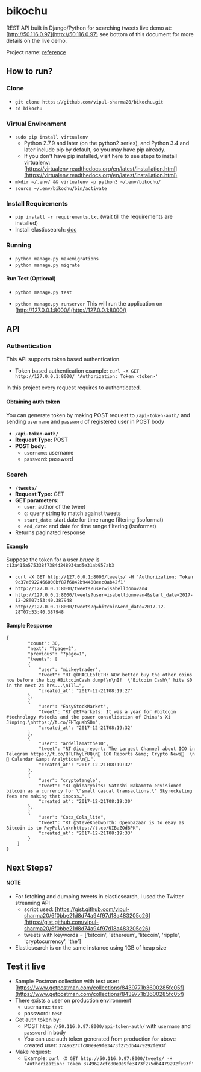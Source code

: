 bikochu
=======

REST API built in Django/Python for searching tweets
live demo at: [http://50.116.0.97](http://50.116.0.97)
see bottom of this document for more details on the live demo.

Project name: [reference](http://naruto.wikia.com/wiki/Bik%C5%8Dch%C5%AB_Search_Mission)

How to run?
-----------

### Clone ###
* `git clone https://github.com/vipul-sharma20/bikochu.git`
* `cd bikochu`

### Virtual Environment ###
* `sudo pip install virtualenv`
     * Python 2.7.9 and later (on the python2 series), and Python 3.4 and later include pip by default, so you may have pip already.
     * If you don't have pip installed, visit here to see steps to install virtualenv: [https://virtualenv.readthedocs.org/en/latest/installation.html](https://virtualenv.readthedocs.org/en/latest/installation.html)
* `mkdir ~/.env/ && virtualenv -p python3 ~/.env/bikochu/`
* `source ~/.env/bikochu/bin/activate`

### Install Requirements ###
* `pip install -r requirements.txt` (wait till the requirements are installed)
* Install elasticsearch: [doc](https://www.elastic.co/guide/en/elasticsearch/reference/current/_installation.html#_installation_example_with_tar)

### Running ###
* `python manage.py makemigrations`
* `python manage.py migrate`

#### Run Test (Optional) ####
* `python manage.py test`

* `python manage.py runserver` This will run the application on [http://127.0.0.1:8000/](http://127.0.0.1:8000/)

API
---

### Authentication ###
This API supports token based authentication.

* Token based authentication example: `curl -X GET http://127.0.0.1:8000/ 'Authorization: Token <token>'`

In this project every request requires to authenticated.

#### Obtaining auth token ####
You can generate token by making POST request to `/api-token-auth/` and sending
`username` and `password` of registered user in POST body

* **`/api-token-auth/`**
* **Request Type:** POST
* **POST body:**
    * `username`: username
    * `password`: password

### Search ###
* **`/tweets/`**
* **Request Type:** GET
* **GET parameters:**
    * `user`: author of the tweet
    * `q`: query string to match against tweets
    * `start_date`: start date for time range filtering (isoformat)
    * `end_date`: end date for time range filtering (isoformat)
* Returns paginated response

#### Example ####
Suppose the token for a user _bruce_ is `c13a415a575338f7384d248934ad5e31ab957ab3`

* `curl -X GET http://127.0.0.1:8000/tweets/ -H 'Authorization: Token 9c37e6922466000bf87f6842b94400eec0ab42f1'`
* `http://127.0.0.1:8000/tweets?user=isabelldonovan4`
* `http://127.0.0.1:8000/tweets?user=isabelldonovan4&start_date=2017-12-28T07:53:40.387948`
* `http://127.0.0.1:8000/tweets?q=bitcoin&end_date=2017-12-28T07:53:40.387948`

#### Sample Response ####

    {
            "count": 30,
            "next": "?page=2",
            "previous": "?page=1",
            "tweets": [
            {
                "user": "mickeytrader",
                "tweet": "RT @ORACLEofETH: WOW better buy the other coins now before the big #BitcoinCash dump!\n\nIf  \"Bitcoin Cash\" hits $0 in the next 24 hrs...\nIll…",
                "created_at": "2017-12-21T08:19:27"
            },
            {
                "user": "EasyStockMarket",
                "tweet": "RT @ETMarkets: It was a year for #bitcoin #technology #stocks and the power consolidation of China's Xi Jinping.\nhttps://t.co/FHTgusbS0m",
                "created_at": "2017-12-21T08:19:32"
            },
            {
                "user": "ardellamatthe10",
                "tweet": "RT @ico_report: The Largest Channel about ICO in Telegram https://t.co/QFLFhyLrUQ\n💯 ICO Reports &amp; Crypto News🤘  \n📅 Сalendar &amp; Analytics🔥\n🚀…",
                "created_at": "2017-12-21T08:19:32"
            },
            {
                "user": "cryptotangle",
                "tweet": "RT @binarybits: Satoshi Nakamoto envisioned bitcoin as a currency for \"small casual transactions.\" Skyrocketing fees are making that imposs…",
                "created_at": "2017-12-21T08:19:30"
            },
            {
                "user": "Coca_Cola_lite",
                "tweet": "RT @SteveKnebworth: Openbazaar is to eBay as Bitcoin is to PayPal.\n\nhttps://t.co/UIBaZOd8PK",
                "created_at": "2017-12-21T08:19:33"
            }
        ]
    }

Next Steps?
-----------

#### NOTE ####

* For fetching and dumping tweets in elasticsearch, I used the Twitter streaming API
    * script used: [https://gist.github.com/vipul-sharma20/6f0bbe21d8d74a94f97d18a483205c26](https://gist.github.com/vipul-sharma20/6f0bbe21d8d74a94f97d18a483205c26)
    * tweets with keywords = ['bitcoin', 'ethereum', 'litecoin', 'ripple', 'cryptocurrency', 'the']
* Elasticsearch is on the same instance using 1GB of heap size

## Test it live ##

* Sample Postman collection with test user: [https://www.getpostman.com/collections/8439771b3600285fc05f](https://www.getpostman.com/collections/8439771b3600285fc05f)
* There exists a user on production environment
    * username: `test`
    * password: `test`
* Get auth token by:
    * POST `http://50.116.0.97:8000/api-token-auth/` with `username` and `password` in body
    * You can use auth token generated from production for above created user: `3749627cfc80e9e9fe3473f275db4479292fe93f`
* Make request:
    * Example: `curl -X GET http://50.116.0.97:8000/tweets/ -H 'Authorization: Token 3749627cfc80e9e9fe3473f275db4479292fe93f'`

